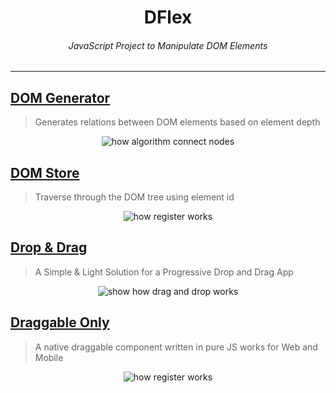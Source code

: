 <h1 align="center">
DFlex
</h1>

<h6 align="center">
JavaScript Project to Manipulate DOM Elements
</h6>

<hr />

## [DOM Generator](https://github.com/jalal246/dflex/tree/master/packages/dom-gen)

> Generates relations between DOM elements based on element depth

<p align="center">
 <img src="https://raw.githubusercontent.com/jalal246/dflex/master/packages/dom-gen/img/connect.png" alt="how algorithm connect nodes"/>
</p>

## [DOM Store](https://github.com/jalal246/dflex/tree/master/packages/store)

> Traverse through the DOM tree using element id

<p align="center">
 <img src="https://raw.githubusercontent.com/jalal246/dflex/master/packages/store/img/store-registry.png" alt="how register works"/>
</p>

## [Drop & Drag](https://github.com/jalal246/dflex/tree/master/packages/dnd)

> A Simple & Light Solution for a Progressive Drop and Drag App

<p align="center">
    <img src="https://raw.githubusercontent.com/jalal246/dflex/master/packages/dnd/public/dnd.gif" alt="show how drag and drop works" />
</p>

## [Draggable Only](https://github.com/jalal246/dflex/tree/master/packages/draggable)

> A native draggable component written in pure JS works for Web and Mobile

<p align="center">
 <img src="https://raw.githubusercontent.com/jalal246/dflex/master/packages/draggable/img/draggable.gif" alt="how register works"/>
</p>
